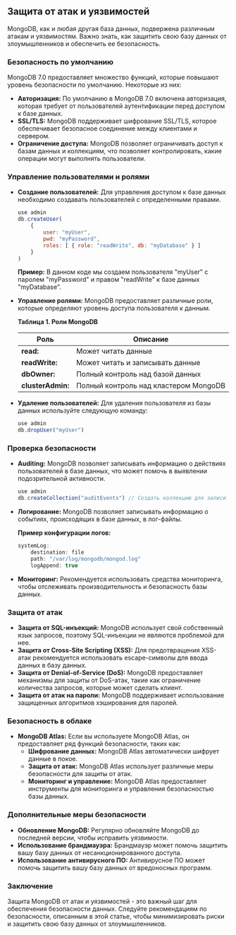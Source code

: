 ## Защита от атак и уязвимостей

MongoDB, как и любая другая база данных, подвержена различным атакам и уязвимостям.  Важно знать, как защитить свою базу данных от злоумышленников и обеспечить ее безопасность. 

### Безопасность по умолчанию

MongoDB 7.0 предоставляет множество функций, которые повышают уровень безопасности по умолчанию. Некоторые из них:

* **Авторизация:** По умолчанию в MongoDB 7.0 включена авторизация, которая требует от пользователей аутентификации перед доступом к базе данных. 
* **SSL/TLS:** MongoDB поддерживает шифрование SSL/TLS, которое обеспечивает безопасное соединение между клиентами и сервером.
* **Ограничение доступа:** MongoDB позволяет ограничивать доступ к базам данных и коллекциям, что позволяет контролировать, какие операции могут выполнять пользователи.

### Управление пользователями и ролями

* **Создание пользователей:** Для управления доступом к базе данных необходимо создавать пользователей с определенными правами. 
  
   ```javascript
   use admin
   db.createUser(
       {
           user: "myUser",
           pwd: "myPassword",
           roles: [ { role: "readWrite", db: "myDatabase" } ]
       }
   )
   ```

   **Пример:**  В данном коде мы создаем пользователя "myUser" с паролем "myPassword" и правом "readWrite" к базе данных "myDatabase".

* **Управление ролями:**  MongoDB предоставляет различные роли, которые определяют уровень доступа пользователя к данным.
  
   **Таблица 1. Роли MongoDB**
  
   | Роль | Описание |
   |---|---|
   | **read:**  | Может читать данные |
   | **readWrite:** | Может читать и записывать данные |
   | **dbOwner:** | Полный контроль над базой данных |
   | **clusterAdmin:** | Полный контроль над кластером MongoDB |

* **Удаление пользователей:**  Для удаления пользователя из базы данных используйте следующую команду:

   ```javascript
   use admin
   db.dropUser("myUser")
   ```

###  Проверка безопасности

* **Auditing:**  MongoDB позволяет записывать информацию о действиях пользователей в базе данных, что может помочь в выявлении подозрительной активности. 

   ```javascript
   use admin
   db.createCollection("auditEvents") // Создать коллекцию для записи событий аудита
   ```

* **Логирование:**  MongoDB позволяет записывать информацию о событиях, происходящих в базе данных, в лог-файлы. 
  
   **Пример конфигурации логов:**

   ```javascript
   systemLog:
       destination: file
       path: "/var/log/mongodb/mongod.log"
       logAppend: true
   ```

* **Мониторинг:**   Рекомендуется использовать средства мониторинга, чтобы отслеживать производительность и безопасность базы данных.

### Защита от атак

* **Защита от SQL-инъекций:**  MongoDB использует свой собственный язык запросов, поэтому SQL-инъекции не являются проблемой для нее.
* **Защита от Cross-Site Scripting (XSS):**  Для предотвращения XSS-атак рекомендуется использовать escape-символы для ввода данных в базу данных.
* **Защита от Denial-of-Service (DoS):**  MongoDB предоставляет механизмы для защиты от DoS-атак, такие как ограничение количества запросов, которые может сделать клиент.
* **Защита от атак на пароли:**  MongoDB поддерживает использование защищенных алгоритмов хэширования для паролей. 

### Безопасность в облаке

* **MongoDB Atlas:**  Если вы используете MongoDB Atlas, он предоставляет ряд функций безопасности, таких как:
    * **Шифрование данных:**  MongoDB Atlas автоматически шифрует данные в покое.
    * **Защита от атак:**   MongoDB Atlas использует различные меры безопасности для защиты от атак.
    * **Мониторинг и управление:**  MongoDB Atlas предоставляет инструменты для мониторинга и управления безопасностью базы данных.

### Дополнительные меры безопасности

* **Обновление MongoDB:**  Регулярно обновляйте MongoDB до последней версии, чтобы исправить уязвимости.
* **Использование брандмауэра:**   Брандмауэр может помочь защитить вашу базу данных от несанкционированного доступа.
* **Использование антивирусного ПО:**  Антивирусное ПО может помочь защитить вашу базу данных от вредоносных программ.

### Заключение

Защита MongoDB от атак и уязвимостей - это важный шаг для обеспечения безопасности данных. 
Следуйте рекомендациям по безопасности, описанным в этой статье, чтобы минимизировать риски и защитить свою базу данных от злоумышленников. 
